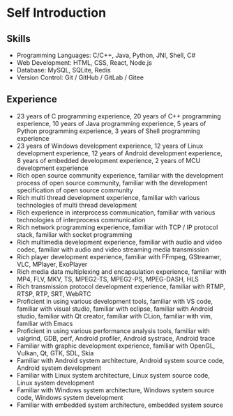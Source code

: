 # Self Introduction

## Skills

- Programming Languages: C/C++, Java, Python, JNI, Shell, C#
- Web Development: HTML, CSS, React, Node.js
- Database: MySQL, SQLite, Redis
- Version Control: Git / GitHub / GitLab / Gitee

## Experience

- 23 years of C programming experience, 20 years of C++ programming experience, 10 years of Java programming experience, 5 years of Python programming experience, 3 years of Shell programming experience
- 23 years of Windows development experience, 12 years of Linux development experience, 12 years of Android development experience, 8 years of embedded development experience, 2 years of MCU development experience
- Rich open source community experience, familiar with the development process of open source community, familiar with the development specification of open source community
- Rich multi thread development experience, familiar with various technologies of multi thread development
- Rich experience in interprocess communication, familiar with various technologies of interprocess communication
- Rich network programming experience, familiar with TCP / IP protocol stack, familiar with socket programming
- Rich multimedia development experience, familiar with audio and video codec, familiar with audio and video streaming media transmission
- Rich player development experience, familiar with FFmpeg, GStreamer, VLC, MPlayer, ExoPlayer
- Rich media data multiplexing and encapsulation experience, familiar with MP4, FLV, MKV, TS, MPEG2-TS, MPEG2-PS, MPEG-DASH, HLS
- Rich transmission protocol development experience, familiar with RTMP, RTSP, RTP, SRT, WebRTC
- Proficient in using various development tools, familiar with VS code, familiar with visual studio, familiar with eclipse, familiar with Android studio, familiar with Qt creator, familiar with CLion, familiar with vim, familiar with Emacs
- Proficient in using various performance analysis tools, familiar with valgrind, GDB, perf, Android profiler, Android systrace, Android trace
- Familiar with graphic development experience, familiar with OpenGL, Vulkan, Qt, GTK, SDL, Skia
- Familiar with Android system architecture, Android system source code, Android system development
- Familiar with Linux system architecture, Linux system source code, Linux system development
- Familiar with Windows system architecture, Windows system source code, Windows system development
- Familiar with embedded system architecture, embedded system source
